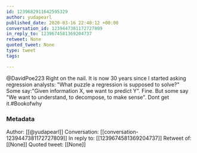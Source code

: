 ```yaml
---
id: 1239682911642595329
author: yudapearl
published_date: 2020-03-16 22:40:12 +00:00
conversation_id: 1239447381172727809
in_reply_to: 1239674581369204737
retweet: None
quoted_tweet: None
type: tweet
tags:

---
```


@DavidPoe223 Right on the nail. It is now 30 years since I started asking regression analysts: "What puzzle a regression is supposed to solve?" Some say:"Given information X, we want to predict Y". Fine. But some say "We want to understand, to decompose, to make sense". Dont get it.#Bookofwhy

### Metadata

Author: [[@yudapearl]]
Conversation: [[conversation-1239447381172727809]]
In reply to: [[1239674581369204737]]
Retweet of: [[None]]
Quoted tweet: [[None]]
